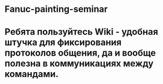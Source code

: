 # Fanuc-painting-seminar
# Ребята пользуйтесь Wiki - удобная штучка для фиксирования протоколов общения, да и вообще полезна в коммуникациях между командами.
